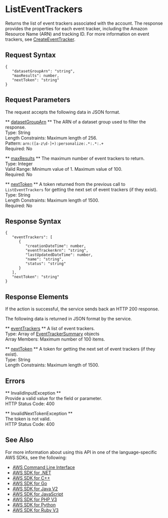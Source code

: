 # ListEventTrackers<a name="API_ListEventTrackers"></a>

Returns the list of event trackers associated with the account\. The response provides the properties for each event tracker, including the Amazon Resource Name \(ARN\) and tracking ID\. For more information on event trackers, see [CreateEventTracker](https://docs.aws.amazon.com/personalize/latest/dg/API_CreateEventTracker.html)\.

## Request Syntax<a name="API_ListEventTrackers_RequestSyntax"></a>

```
{
   "datasetGroupArn": "string",
   "maxResults": number,
   "nextToken": "string"
}
```

## Request Parameters<a name="API_ListEventTrackers_RequestParameters"></a>

The request accepts the following data in JSON format\.

 ** [datasetGroupArn](#API_ListEventTrackers_RequestSyntax) **   <a name="personalize-ListEventTrackers-request-datasetGroupArn"></a>
The ARN of a dataset group used to filter the response\.  
Type: String  
Length Constraints: Maximum length of 256\.  
Pattern: `arn:([a-z\d-]+):personalize:.*:.*:.+`   
Required: No

 ** [maxResults](#API_ListEventTrackers_RequestSyntax) **   <a name="personalize-ListEventTrackers-request-maxResults"></a>
The maximum number of event trackers to return\.  
Type: Integer  
Valid Range: Minimum value of 1\. Maximum value of 100\.  
Required: No

 ** [nextToken](#API_ListEventTrackers_RequestSyntax) **   <a name="personalize-ListEventTrackers-request-nextToken"></a>
A token returned from the previous call to `ListEventTrackers` for getting the next set of event trackers \(if they exist\)\.  
Type: String  
Length Constraints: Maximum length of 1500\.  
Required: No

## Response Syntax<a name="API_ListEventTrackers_ResponseSyntax"></a>

```
{
   "eventTrackers": [ 
      { 
         "creationDateTime": number,
         "eventTrackerArn": "string",
         "lastUpdatedDateTime": number,
         "name": "string",
         "status": "string"
      }
   ],
   "nextToken": "string"
}
```

## Response Elements<a name="API_ListEventTrackers_ResponseElements"></a>

If the action is successful, the service sends back an HTTP 200 response\.

The following data is returned in JSON format by the service\.

 ** [eventTrackers](#API_ListEventTrackers_ResponseSyntax) **   <a name="personalize-ListEventTrackers-response-eventTrackers"></a>
A list of event trackers\.  
Type: Array of [EventTrackerSummary](API_EventTrackerSummary.md) objects  
Array Members: Maximum number of 100 items\.

 ** [nextToken](#API_ListEventTrackers_ResponseSyntax) **   <a name="personalize-ListEventTrackers-response-nextToken"></a>
A token for getting the next set of event trackers \(if they exist\)\.  
Type: String  
Length Constraints: Maximum length of 1500\.

## Errors<a name="API_ListEventTrackers_Errors"></a>

 ** InvalidInputException **   
Provide a valid value for the field or parameter\.  
HTTP Status Code: 400

 ** InvalidNextTokenException **   
The token is not valid\.  
HTTP Status Code: 400

## See Also<a name="API_ListEventTrackers_SeeAlso"></a>

For more information about using this API in one of the language\-specific AWS SDKs, see the following:
+  [AWS Command Line Interface](https://docs.aws.amazon.com/goto/aws-cli/personalize-2018-05-22/ListEventTrackers) 
+  [AWS SDK for \.NET](https://docs.aws.amazon.com/goto/DotNetSDKV3/personalize-2018-05-22/ListEventTrackers) 
+  [AWS SDK for C\+\+](https://docs.aws.amazon.com/goto/SdkForCpp/personalize-2018-05-22/ListEventTrackers) 
+  [AWS SDK for Go](https://docs.aws.amazon.com/goto/SdkForGoV1/personalize-2018-05-22/ListEventTrackers) 
+  [AWS SDK for Java V2](https://docs.aws.amazon.com/goto/SdkForJavaV2/personalize-2018-05-22/ListEventTrackers) 
+  [AWS SDK for JavaScript](https://docs.aws.amazon.com/goto/AWSJavaScriptSDK/personalize-2018-05-22/ListEventTrackers) 
+  [AWS SDK for PHP V3](https://docs.aws.amazon.com/goto/SdkForPHPV3/personalize-2018-05-22/ListEventTrackers) 
+  [AWS SDK for Python](https://docs.aws.amazon.com/goto/boto3/personalize-2018-05-22/ListEventTrackers) 
+  [AWS SDK for Ruby V3](https://docs.aws.amazon.com/goto/SdkForRubyV3/personalize-2018-05-22/ListEventTrackers) 